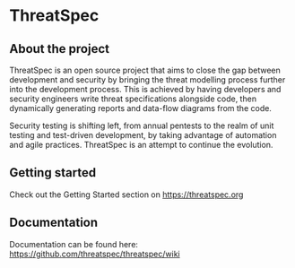 # ThreatSpec

## About the project

ThreatSpec is an open source project that aims to close the gap between development and security by bringing the threat modelling process further into the development process. This is achieved by having developers and security engineers write threat specifications alongside code, then dynamically generating reports and data-flow diagrams from the code.

Security testing is shifting left, from annual pentests to the realm of unit testing and test-driven development, by taking advantage of automation and agile practices. ThreatSpec is an attempt to continue the evolution.

## Getting started

Check out the Getting Started section on https://threatspec.org

## Documentation

Documentation can be found here: https://github.com/threatspec/threatspec/wiki
